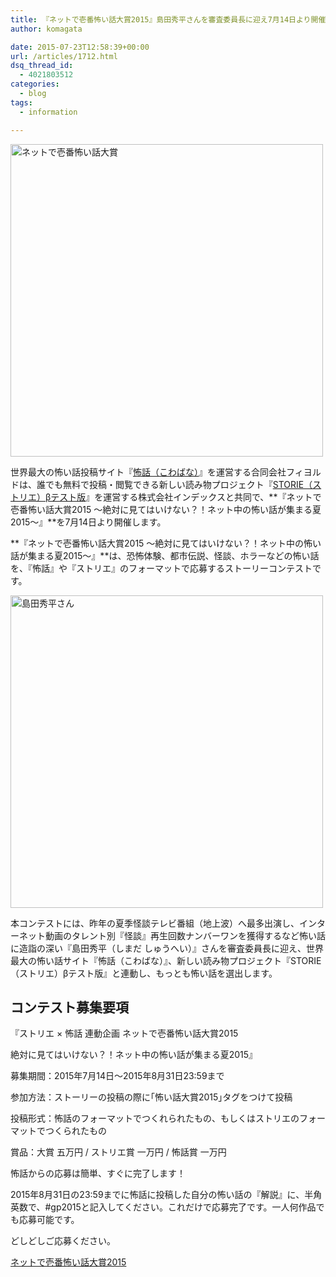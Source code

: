 ```yaml
---
title: 『ネットで壱番怖い話大賞2015』島田秀平さんを審査委員長に迎え7月14日より開催
author: komagata

date: 2015-07-23T12:58:39+00:00
url: /articles/1712.html
dsq_thread_id:
  - 4021803512
categories:
  - blog
tags:
  - information

---
```


  <img width="500px" src="http://i.gyazo.com/241a8ed680c9902f5431ef86ff553491.png" alt="ネットで壱番怖い話大賞" />


世界最大の怖い話投稿サイト『<a href="http://kowabana.jp" title="怖話（こわばな）" target="_blank">怖話（こわばな）</a>』を運営する合同会社フィヨルドは、誰でも無料で投稿・閲覧できる新しい読み物プロジェクト『<a href="http://storie.jp/" title="ストリエ" target="_blank">STORIE（ストリエ）βテスト版</a>』を運営する株式会社インデックスと共同で、**『ネットで壱番怖い話大賞2015 ～絶対に見てはいけない？！ネット中の怖い話が集まる夏2015～』**を7月14日より開催します。

**『ネットで壱番怖い話大賞2015 ～絶対に見てはいけない？！ネット中の怖い話が集まる夏2015～』**は、恐怖体験、都市伝説、怪談、ホラーなどの怖い話を、『怖話』や『ストリエ』のフォーマットで応募するストーリーコンテストです。


  <img width="500px" src="http://i.gyazo.com/0b7127528f8f7605b464b9a79041a335.png" alt="島田秀平さん" />


本コンテストには、昨年の夏季怪談テレビ番組（地上波）へ最多出演し、インターネット動画のタレント別『怪談』再生回数ナンバーワンを獲得するなど怖い話に造詣の深い『島田秀平（しまだ しゅうへい）』さんを審査委員長に迎え、世界最大の怖い話サイト『怖話（こわばな）』、新しい読み物プロジェクト『STORIE（ストリエ）βテスト版』と連動し、もっとも怖い話を選出します。

## コンテスト募集要項

『ストリエ × 怖話 連動企画 ネットで壱番怖い話大賞2015
  
 絶対に見てはいけない？！ネット中の怖い話が集まる夏2015』

募集期間：2015年7月14日～2015年8月31日23:59まで
  
参加方法：ストーリーの投稿の際に｢怖い話大賞2015｣タグをつけて投稿
  
投稿形式：怖話のフォーマットでつくれられたもの、もしくはストリエのフォーマットでつくられたもの
  
賞品：大賞 五万円 / ストリエ賞 一万円 / 怖話賞 一万円

怖話からの応募は簡単、すぐに完了します！
  
2015年8月31日の23:59までに怖話に投稿した自分の怖い話の『解説』に、半角英数で、#gp2015と記入してください。これだけで応募完了です。一人何作品でも応募可能です。
  
どしどしご応募ください。

<a href="http://kowabana.jp/grand_prize_2015" title="ネットで壱番怖い話大賞" target="_blank">ネットで壱番怖い話大賞2015</a>